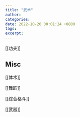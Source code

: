 ```yaml
---
title: "武术"
author: 
categories: 
date: 2022-10-20 00:01:24 +0800
tags: 
excerpt: 
---
```


[[功夫]]








## Misc

[[体术]]

[[舞蹈]]

[[综合格斗]]

[[武器]]

